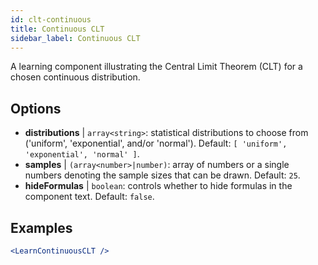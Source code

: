 ```yaml
---
id: clt-continuous
title: Continuous CLT
sidebar_label: Continuous CLT
---
```


A learning component illustrating the Central Limit Theorem (CLT) for a chosen continuous distribution.

## Options

* __distributions__ | `array<string>`: statistical distributions to choose from ('uniform', 'exponential', and/or 'normal'). Default: `[
  'uniform',
  'exponential',
  'normal'
]`.
* __samples__ | `(array<number>|number)`: array of numbers or a single numbers denoting the sample sizes that can be drawn. Default: `25`.
* __hideFormulas__ | `boolean`: controls whether to hide formulas in the component text. Default: `false`.


## Examples

```jsx live
<LearnContinuousCLT />
```

